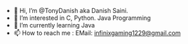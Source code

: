 - 👋 Hi, I’m @TonyDanish aka Danish Saini.
- 👀 I’m interested in C, Python. Java Programming
- 🌱 I’m currently learning Java
- 📫 How to reach me : EMail: infinixgaming1229@gmail.com

<!---
TonyDanish/TonyDanish is a ✨ special ✨ repository because its `README.md` (this file) appears on your GitHub profile.
You can click the Preview link to take a look at your changes.
--->
